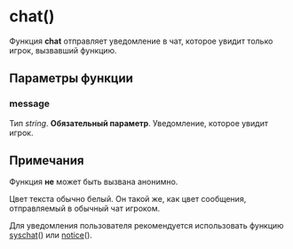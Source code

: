 # chat()
Функция **chat** отправляет уведомление в чат, которое увидит только игрок, вызвавший функцию.

## Параметры функции
### message
Тип *string*. **Обязательный параметр**. Уведомление, которое увидит игрок.

## Примечания
Функция **не** может быть вызвана анонимно.

Цвет текста обычно белый. Он такой же, как цвет сообщения, отправляемый в обычный чат игроком.

Для уведомления пользователя рекомендуется использовать функцию [syschat](../global/syschat.md)() или [notice](../global/notice.md)().